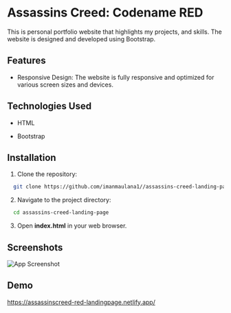 
# Assassins Creed: Codename RED

This is personal portfolio website that highlights my projects, and skills. The website is designed and developed using Bootstrap.

## Features

- Responsive Design: The website is fully responsive and optimized for various screen sizes and devices.

## Technologies Used

- HTML

- Bootstrap

## Installation

1. Clone the repository:

```bash
  git clone https://github.com/imanmaulana1//assassins-creed-landing-page.git
```

2. Navigate to the project directory:

```bash
  cd assassins-creed-landing-page
```

3. Open **index.html** in your web browser.
## Screenshots

![App Screenshot](https://www.imghost.net/ib/SoK5ofQfBbUDADX_1724248649.png)

## Demo

<a href="https://assassinscreed-red-landingpage.netlify.app/" target="_blank">https://assassinscreed-red-landingpage.netlify.app/</a>
